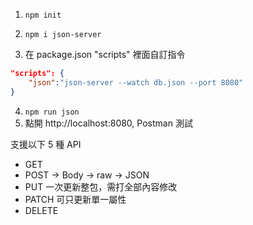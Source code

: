 1. `npm init`
2. `npm i json-server`

3. 在 package.json "scripts" 裡面自訂指令

```json
"scripts": {
    "json":"json-server --watch db.json --port 8080"
}
```

4. `npm run json`
5. 點開 http://localhost:8080, Postman 測試

支援以下 5 種 API
-   GET
-   POST -> Body -> raw -> JSON
-   PUT 一次更新整包，需打全部內容修改
-   PATCH 可只更新單一屬性
-   DELETE
